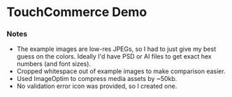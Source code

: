 # TouchCommerce Demo

### Notes
- The example images are low-res JPEGs, so I had to just give my best guess on the colors. Ideally I'd have PSD or AI files to get exact hex numbers (and font sizes).
- Cropped whitespace out of example images to make comparison easier.
- Used ImageOptim to compress media assets by ~50kb.
- No validation error icon was provided, so I created one.